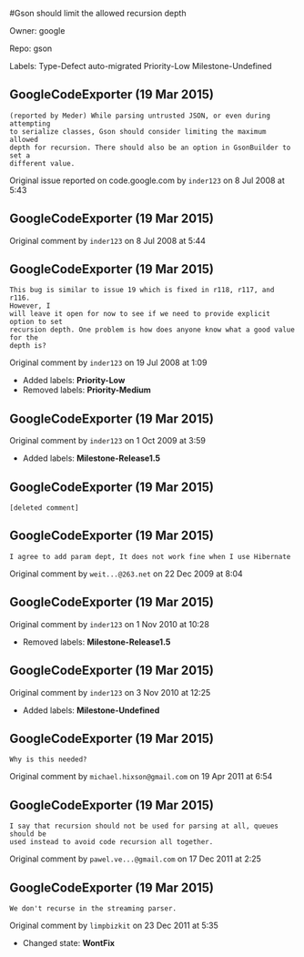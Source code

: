 #Gson should limit the allowed recursion depth

Owner: google

Repo: gson

Labels: Type-Defect auto-migrated Priority-Low Milestone-Undefined 

## GoogleCodeExporter (19 Mar 2015)

```
(reported by Meder) While parsing untrusted JSON, or even during attempting
to serialize classes, Gson should consider limiting the maximum allowed
depth for recursion. There should also be an option in GsonBuilder to set a
different value.
```

Original issue reported on code.google.com by `inder123` on 8 Jul 2008 at 5:43


## GoogleCodeExporter (19 Mar 2015)

Original comment by `inder123` on 8 Jul 2008 at 5:44


## GoogleCodeExporter (19 Mar 2015)

```
This bug is similar to issue 19 which is fixed in r118, r117, and r116. 
However, I
will leave it open for now to see if we need to provide explicit option to set
recursion depth. One problem is how does anyone know what a good value for the 
depth is? 
```

Original comment by `inder123` on 19 Jul 2008 at 1:09
- Added labels: **Priority-Low**
- Removed labels: **Priority-Medium**


## GoogleCodeExporter (19 Mar 2015)

Original comment by `inder123` on 1 Oct 2009 at 3:59
- Added labels: **Milestone-Release1.5**


## GoogleCodeExporter (19 Mar 2015)

```
[deleted comment]
```


## GoogleCodeExporter (19 Mar 2015)

```
I agree to add param dept, It does not work fine when I use Hibernate

```

Original comment by `weit...@263.net` on 22 Dec 2009 at 8:04


## GoogleCodeExporter (19 Mar 2015)

Original comment by `inder123` on 1 Nov 2010 at 10:28
- Removed labels: **Milestone-Release1.5**


## GoogleCodeExporter (19 Mar 2015)

Original comment by `inder123` on 3 Nov 2010 at 12:25
- Added labels: **Milestone-Undefined**


## GoogleCodeExporter (19 Mar 2015)

```
Why is this needed?
```

Original comment by `michael.hixson@gmail.com` on 19 Apr 2011 at 6:54


## GoogleCodeExporter (19 Mar 2015)

```
I say that recursion should not be used for parsing at all, queues should be 
used instead to avoid code recursion all together.

```

Original comment by `pawel.ve...@gmail.com` on 17 Dec 2011 at 2:25


## GoogleCodeExporter (19 Mar 2015)

```
We don't recurse in the streaming parser.
```

Original comment by `limpbizkit` on 23 Dec 2011 at 5:35
- Changed state: **WontFix**


